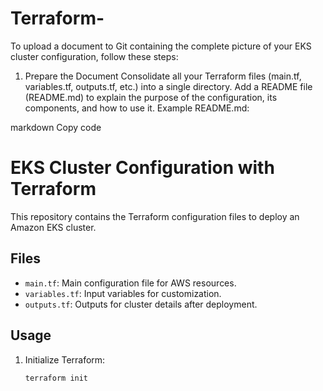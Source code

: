# Terraform-


To upload a document to Git containing the complete picture of your EKS cluster configuration, follow these steps:

1. Prepare the Document
Consolidate all your Terraform files (main.tf, variables.tf, outputs.tf, etc.) into a single directory.
Add a README file (README.md) to explain the purpose of the configuration, its components, and how to use it.
Example README.md:

markdown
Copy code
# EKS Cluster Configuration with Terraform

This repository contains the Terraform configuration files to deploy an Amazon EKS cluster.

## Files
- `main.tf`: Main configuration file for AWS resources.
- `variables.tf`: Input variables for customization.
- `outputs.tf`: Outputs for cluster details after deployment.

## Usage
1. Initialize Terraform:
   ```bash
   terraform init
